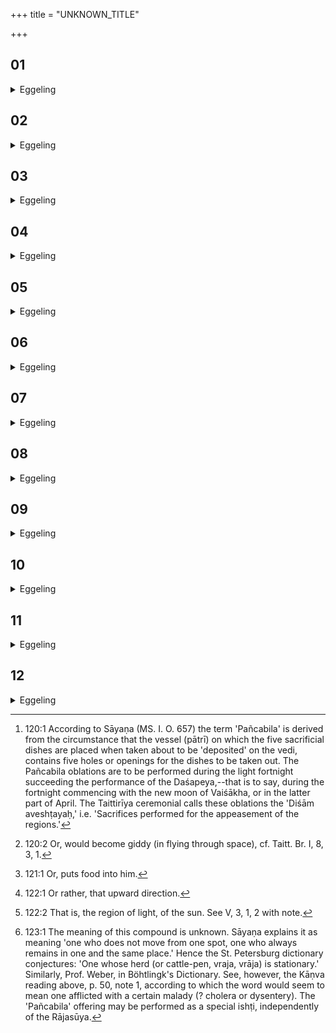 +++
title = "UNKNOWN_TITLE"

+++


##  01
<details><summary>Eggeling</summary>

1. There is a cake on eight potsherds for Agni: this he places on the eastern part (of the Vedi). There is either a cake on eleven potsherds for Indra, or a rice-pap for Soma: this he places on the southern part. There is a pap for the Viśve Devāḥ (All-gods): this he places on the western part. There is a dish of curds for Mitra-Varuṇa: this he places on the north part. There is a pap for Br̥haspati: this he places in the middle. This is the five-holed pap [^egg_236];--what five sacrificial dishes (havis) there are, for them there are five holes: hence the name 'five-holed pap.'

[^egg_236]: 120:1 According to Sāyaṇa (MS. I. O. 657) the term 'Pañcabila' is derived from the circumstance that the vessel (pātrī) on which the five sacrificial dishes are placed when taken about to be 'deposited' on the vedi, contains five holes or openings for the dishes to be taken out. The Pañcabila oblations are to be performed during the light fortnight succeeding the performance of the Daśapeya,--that is to say, during the fortnight commencing with the new moon of Vaiśākha, or in the latter part of April. The Taittirīya ceremonial calls these oblations the 'Diśām aveshṭayaḥ,' i.e. 'Sacrifices performed for the appeasement of the regions.'
</details>

##  02
<details><summary>Eggeling</summary>

2. And as to why the performer of the Rājasūya should perform this offering: because he (the priest) makes him ascend the regions, the seasons, the hymns and metres, he now redeems him therefrom by this (offering). But were the performer of the Rājasūya not to perform this offering, then verily he would become intoxicated (with pride) [^egg_237] and would fall down headlong: that is why the performer of the Rājasūya performs this offering.

[^egg_237]: 120:2 Or, would become giddy (in flying through space), cf. Taitt. Br. I, 8, 3, 1.
</details>

##  03
<details><summary>Eggeling</summary>

3. And why he proceeds with the cake on eight

potsherds for Agni,--because he makes him ascend the eastern region, the seasons, the hymns and metres, he now redeems him therefrom by this (oblation). The remains of it he pours on the Br̥haspati pap.
</details>

##  04
<details><summary>Eggeling</summary>

4. And why he proceeds with the cake on eleven potsherds for Indra, or with the pap for Soma,--because he makes him ascend the southern region, the seasons, the hymns and metres, he now redeems him therefrom by this (oblation). The remains he pours on the Br̥haspati pap.
</details>

##  05
<details><summary>Eggeling</summary>

5. And why he proceeds with the pap to the All-gods,--because he makes him ascend the eastern region, the seasons, the hymns and metres, he now redeems him therefrom by this (oblation). The remains he pours on the Br̥haspati pap.
</details>

##  06
<details><summary>Eggeling</summary>

6. And why he proceeds with the dish of curds for Mitra-Varuṇa,--because he makes him ascend the northern region, the seasons, the hymns and metres, he now redeems him therefrom by this (oblation). The remains he pours on the Br̥haspati pap. And in that he pours those remains on the Br̥haspati pap, he thereby bestows food upon him [^egg_238] (the Sacrificer); and hence food is brought to the king from every quarter.

[^egg_238]: 121:1 Or, puts food into him.
</details>

##  07
<details><summary>Eggeling</summary>

7. And why he proceeds with the Br̥haspati pap,--because he makes him ascend the upper region, the seasons, the hymns and metres, he now redeems him therefrom by this (oblation).
</details>

##  08
<details><summary>Eggeling</summary>

8. And what cake on eight potsherds there is for Agni, the priest's fee for that is gold; for that offering is for Agni, and gold is Agni's seed: therefore

the fee is gold. He gives it to the Agnīdh; for he, the Āgnīdhra, is really the same as Agni: therefore he gives it to the Agnīdh.
</details>

##  09
<details><summary>Eggeling</summary>

9. And what cake on eleven potsherds there is for Indra, the fee for that is a bull, for the bull is Indra. And if there be a pap for Soma, then the fee for that is a brown ox, for the brown one is sacred to Soma. He gives it to the Brahman, for the Brahman guards the sacrifice from the south: therefore he gives it to the Brahman.
</details>

##  10
<details><summary>Eggeling</summary>

10. And what pap there is for the All-gods, the fee for that is a piebald bullock; for abundance of forms (marks) there is in such a piebald bullock, and the Viśve Devāḥ are the clans, and the clans mean abundance: therefore a piebald bullock is the fee. He gives it to the Hotr̥, for the Hotr̥ means abundance: therefore he gives it to the Hotr̥.
</details>

##  11
<details><summary>Eggeling</summary>

11. And what dish of curds there is for Mitra-Varuṇa, the fee for that is a sterile cow, for that one is sacred to Mitra-Varuṇa. If he cannot procure a sterile cow, any unimpregnated one will do; for every sterile cow is indeed unimpregnated. He gives it to the two Adhvaryus; for the Adhvaryus are the out-breathing and the in-breathing, and the out-breathing and in-breathing are Mitra-Varuṇa: therefore he gives it to the two Adhvaryus.
</details>

##  12
<details><summary>Eggeling</summary>

12. And what pap there is for Br̥haspati, the fee for that is a white-backed bullock; for to Br̥haspati belongs that upper region [^egg_239], and above that there is that path of Aryaman [^egg_240]: therefore a white-backed (bullock) is the fee for the Br̥haspati (pap). He gives it to the Brahman, for Br̥haspati is the

[^egg_239]: 122:1 Or rather, that upward direction.

[^egg_240]: 122:2 That is, the region of light, of the sun. See V, 3, 1, 2 with note.

 Brahman of the gods, and this one is his (the Sacrificer's) Brahman: therefore he gives it to the Brahman. Even a vishṭḥāvrājin [^egg_241] who is desirous of food may perform this offering: he (the priest) thereby bestows food upon him from all quarters, and verily he becomes an eater of food.

[^egg_241]: 123:1 The meaning of this compound is unknown. Sāyaṇa explains it as meaning 'one who does not move from one spot, one who always remains in one and the same place.' Hence the St. Petersburg dictionary conjectures: 'One whose herd (or cattle-pen, vraja, vrāja) is stationary.' Similarly, Prof. Weber, in Böhtlingk's Dictionary. See, however, the Kāṇva reading above, p. 50, note 1, according to which the word would seem to mean one afflicted with a certain malady (? cholera or dysentery). The 'Pañcabila' offering may be performed as a special ishṭi, independently of the Rājasūya.
</details>